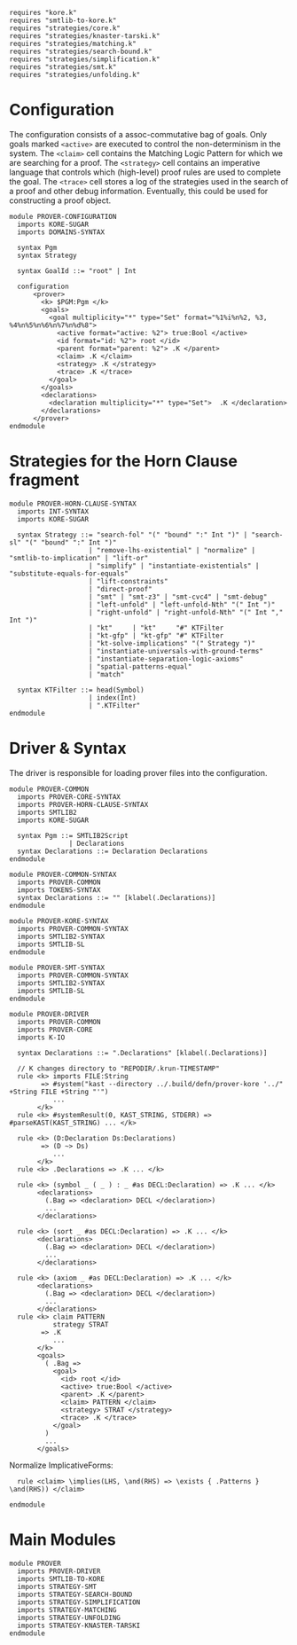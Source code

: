 ```k
requires "kore.k"
requires "smtlib-to-kore.k"
requires "strategies/core.k"
requires "strategies/knaster-tarski.k"
requires "strategies/matching.k"
requires "strategies/search-bound.k"
requires "strategies/simplification.k"
requires "strategies/smt.k"
requires "strategies/unfolding.k"
```

Configuration
=============

The configuration consists of a assoc-commutative bag of goals. Only goals
marked `<active>` are executed to control the non-determinism in the system. The
`<claim>` cell contains the Matching Logic Pattern for which we are searching for a
proof. The `<strategy>` cell contains an imperative language that controls which
(high-level) proof rules are used to complete the goal. The `<trace>` cell
stores a log of the strategies used in the search of a proof and other debug
information. Eventually, this could be used for constructing a proof object.

```k
module PROVER-CONFIGURATION
  imports KORE-SUGAR
  imports DOMAINS-SYNTAX

  syntax Pgm
  syntax Strategy

  syntax GoalId ::= "root" | Int

  configuration
      <prover>
        <k> $PGM:Pgm </k>
        <goals>
          <goal multiplicity="*" type="Set" format="%1%i%n%2, %3, %4%n%5%n%6%n%7%n%d%8">
            <active format="active: %2"> true:Bool </active>
            <id format="id: %2"> root </id>
            <parent format="parent: %2"> .K </parent>
            <claim> .K </claim>
            <strategy> .K </strategy>
            <trace> .K </trace>
          </goal>
        </goals>
        <declarations>
          <declaration multiplicity="*" type="Set">  .K </declaration>
        </declarations>
      </prover>
endmodule
```

Strategies for the Horn Clause fragment
=======================================

```k
module PROVER-HORN-CLAUSE-SYNTAX
  imports INT-SYNTAX
  imports KORE-SUGAR

  syntax Strategy ::= "search-fol" "(" "bound" ":" Int ")" | "search-sl" "(" "bound" ":" Int ")"
                    | "remove-lhs-existential" | "normalize" | "smtlib-to-implication" | "lift-or"
                    | "simplify" | "instantiate-existentials" | "substitute-equals-for-equals"
                    | "lift-constraints"
                    | "direct-proof"
                    | "smt" | "smt-z3" | "smt-cvc4" | "smt-debug"
                    | "left-unfold" | "left-unfold-Nth" "(" Int ")"
                    | "right-unfold" | "right-unfold-Nth" "(" Int "," Int ")"
                    | "kt"     | "kt"     "#" KTFilter
                    | "kt-gfp" | "kt-gfp" "#" KTFilter
                    | "kt-solve-implications" "(" Strategy ")"
                    | "instantiate-universals-with-ground-terms"
                    | "instantiate-separation-logic-axioms"
                    | "spatial-patterns-equal"
                    | "match" 

  syntax KTFilter ::= head(Symbol)
                    | index(Int)
                    | ".KTFilter"
endmodule
```

Driver & Syntax
===============

The driver is responsible for loading prover files into the configuration.

```k
module PROVER-COMMON
  imports PROVER-CORE-SYNTAX
  imports PROVER-HORN-CLAUSE-SYNTAX
  imports SMTLIB2
  imports KORE-SUGAR

  syntax Pgm ::= SMTLIB2Script
               | Declarations
  syntax Declarations ::= Declaration Declarations
endmodule

module PROVER-COMMON-SYNTAX
  imports PROVER-COMMON
  imports TOKENS-SYNTAX
  syntax Declarations ::= "" [klabel(.Declarations)]
endmodule

module PROVER-KORE-SYNTAX
  imports PROVER-COMMON-SYNTAX
  imports SMTLIB2-SYNTAX
  imports SMTLIB-SL
endmodule

module PROVER-SMT-SYNTAX
  imports PROVER-COMMON-SYNTAX
  imports SMTLIB2-SYNTAX
  imports SMTLIB-SL
endmodule
```

```k
module PROVER-DRIVER
  imports PROVER-COMMON
  imports PROVER-CORE
  imports K-IO

  syntax Declarations ::= ".Declarations" [klabel(.Declarations)]

  // K changes directory to "REPODIR/.krun-TIMESTAMP"
  rule <k> imports FILE:String
        => #system("kast --directory ../.build/defn/prover-kore '../" +String FILE +String "'")
           ...
       </k>
  rule <k> #systemResult(0, KAST_STRING, STDERR) => #parseKAST(KAST_STRING) ... </k>

  rule <k> (D:Declaration Ds:Declarations)
        => (D ~> Ds)
           ...
       </k>
  rule <k> .Declarations => .K ... </k>

  rule <k> (symbol _ ( _ ) : _ #as DECL:Declaration) => .K ... </k>
       <declarations>
         (.Bag => <declaration> DECL </declaration>)
         ...
       </declarations>

  rule <k> (sort _ #as DECL:Declaration) => .K ... </k>
       <declarations>
         (.Bag => <declaration> DECL </declaration>)
         ...
       </declarations>

  rule <k> (axiom _ #as DECL:Declaration) => .K ... </k>
       <declarations>
         (.Bag => <declaration> DECL </declaration>)
         ...
       </declarations>
  rule <k> claim PATTERN
           strategy STRAT
        => .K
           ...
       </k>
       <goals>
         ( .Bag =>
           <goal>
             <id> root </id>
             <active> true:Bool </active>
             <parent> .K </parent>
             <claim> PATTERN </claim>
             <strategy> STRAT </strategy>
             <trace> .K </trace>
           </goal>
         )
         ...
       </goals>
```

Normalize ImplicativeForms:

```k
  rule <claim> \implies(LHS, \and(RHS) => \exists { .Patterns } \and(RHS)) </claim>
```

```k
endmodule
```

Main Modules
============

```k
module PROVER
  imports PROVER-DRIVER
  imports SMTLIB-TO-KORE
  imports STRATEGY-SMT
  imports STRATEGY-SEARCH-BOUND
  imports STRATEGY-SIMPLIFICATION
  imports STRATEGY-MATCHING
  imports STRATEGY-UNFOLDING
  imports STRATEGY-KNASTER-TARSKI
endmodule
```

